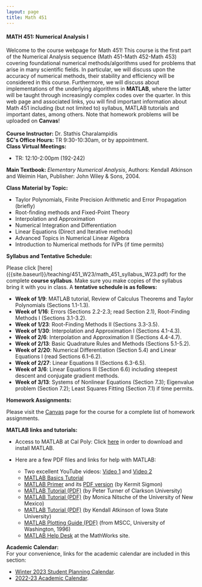 ```yaml
---
layout: page
title: Math 451
---
```


<h4><b><b>MATH 451: Numerical Analysis I </b></b></h4>
Welcome to the course webpage for Math 451! This course is the 
first part of the Numerical Analysis sequence (Math 451-Math 452-Math 453)
covering foundational numerical methods/algorithms used for problems that arise in 
many scientific fields. In particular, we will discuss upon the accuracy of 
numerical methods, their stability and efficiency will be considered in 
this course. Furthermore, we will discuss about implementations of the underlying algorithms
in <b><b>MATLAB</b></b>, where the latter will be taught through increasingly 
complex codes over the quarter. In this web page and associated links, you will 
find important information about Math 451 including (but not limited to) syllabus, 
MATLAB tutorials and important dates, among others. Note that homework problems
will be uploaded on <b><b>Canvas</b></b>!
<br>
<br>
<b><b> Course Instructor:</b></b> Dr. Stathis Charalampidis
<div class="left"><b><b>SC's Office Hours: </b></b> </b></b> TR 9:30-10:30am, or by appointment. </div>
<div class="left"><b><b>Class Virtual Meetings: </b></b> </div>


- TR: 12:10-2:00pm (192-242)

<div class="left"><b><b>Main Textbook: </b></b>
<em>Elementary Numerical Analysis</em>, Authors: Kendall Atkinson and Weimin Han, Publisher: John Wiley & Sons, 2004.</div> 

<b><b> Class Material by Topic:</b></b>

 - Taylor Polynomials, Finite Precision Arithmetic and Error Propagation (briefly)
 - Root-finding methods and Fixed-Point Theory 
 - Interpolation and Approximation
 - Numerical Integration and Differentiation
 - Linear Equations (Direct and Iterative methods)
 - Advanced Topics in Numerical Linear Algebra
 - Introduction to Numerical methods for IVPs (if time permits)

<div class="left"><b><b>Syllabus and Tentative Schedule: </b></b></div>

Please click [here] ({{site.baseurl}}/teaching/451_W23/math_451_syllabus_W23.pdf) for the complete <b><b>course syllabus</b></b>. 
Make sure you make copies of the syllabus bring it with you in class. A <b><b>tentative schedule is as follows:</b></b>

   - <b><b>Week of 1/9</b></b>: MATLAB tutorial, Review of Calculus Theorems and Taylor Polynomials (Sections 1.1-1.3).
   - <b><b>Week of 1/16</b></b>: Errors (Sections 2.2-2.3; read Section 2.1), Root-Finding Methods I (Sections 3.1-3.2).
   - <b><b>Week of 1/23</b></b>: Root-Finding Methods II (Sections 3.3-3.5).
   - <b><b>Week of 1/30</b></b>: Interpolation and Approximation I (Sections 4.1-4.3).
   - <b><b>Week of 2/6</b></b>: Interpolation and Approximation II (Sections 4.4-4.7).
   - <b><b>Week of 2/13</b></b>: Basic Quadrature Rules and Methods (Sections 5.1-5.2).
   - <b><b>Week of 2/20</b></b>: Numerical Differentiation (Section 5.4) and Linear Equations I (read Sections 6.1-6.2).
   - <b><b>Week of 2/27</b></b>: Linear Equations II (Sections 6.3-6.5).
   - <b><b>Week of 3/6</b></b>: Linear Equations III (Section 6.6) including steepest descent and conjugate gradient methods.
   - <b><b>Week of 3/13</b></b>: Systems of Nonlinear Equations (Section 7.3); Eigenvalue problem (Section 7.2); Least Squares Fitting (Section 7.1) if time permits.
   
<div class="left"><b><b>Homework Assignments: </b></b></div>

Please visit the [Canvas](https://canvas.calpoly.edu) page for the course for a complete list of homework assignments.

<b><b> MATLAB links and tutorials:</b></b>

  - Access to MATLAB at Cal Poly: Click [here](https://www.mathworks.com/academia/tah-portal/california-polytechnic-state-university-san-luis-obispo-300444.html) in order to download and install MATLAB.
  - Here are a few PDF files and links for help with MATLAB: 
  
     - Two excellent YouTube videos: [Video 1](https://www.youtube.com/watch?v=NSSTkkKRabI) and [Video 2](https://www.youtube.com/watch?v=T_ekAD7U-wU)
     - [MATLAB Basics Tutorial](http://ctms.engin.umich.edu/CTMS/index.php?aux=Basics_Matlab)
     - [MATLAB Primer](http://www.math.ucsd.edu/~bdriver/21d-s99/matlab-primer.html) and its [PDF version]({{site.baseurl}}/teaching/451/tutorials/primer_matlab.pdf) (by Kermit Sigmon)
     - [MATLAB Tutorial (PDF)]({{site.baseurl}}/teaching/451/tutorials/matlabBasicsTurner.pdf) (by Peter Turner of Clarkson University)
     - [MATLAB Tutorial (PDF)]({{site.baseurl}}/teaching/451/tutorials/mattutorial.pdf) (by Monica Nitsche of the University of New Mexico)
     - [MATLAB Tutorial (PDF)]({{site.baseurl}}/teaching/451/tutorials/matlab_lect.pdf) (by Kendall Atkinson of Iowa State University)
     - [MATLAB Plotting Guide (PDF)]({{site.baseurl}}/teaching/451/tutorials/tutorial_plot.pdf) (from MSCC, University of Washington, 1996)
     - [MATLAB Help Desk](https://www.mathworks.com/help/matlab/index.html) at the MathWorks site.
     
  
<div class="left"><b><b>Academic Calendar: </b></b></div> 
For your convenience, links for the academic calendar are included in this section:

  - [Winter 2023 Student Planning Calendar](https://registrar.calpoly.edu/winter-student-planning-calendar).
  - [2022-23 Academic Calendar](https://registrar.calpoly.edu/academic-calendar).
 
<!-- <b><b>Class Activity: </b></b> 

<ul class="posts">
{% for post in site.posts %}      
  {% if post.categories contains '143-19' %}
	<li>
        <span class="post-date">{{ post.date | date: "%b %-d, %Y" }}</span>
        <a class="post-link" href="{{ post.url | prepend: site.baseurl }}">{{ post.title }}</a>
      </li>
  {% endif %}
{% endfor %}
</ul> -->
